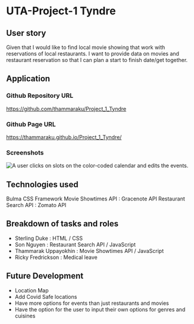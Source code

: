 # UTA-Project-1 Tyndre

## User story
Given that I would like to find local movie showing that work with reservations of local restaurants. 
I want to provide data on movies and restaurant reservation so that I can plan a start to finish date/get together.


## Application

### Github Repository URL
https://github.com/thammaraku/Project_1_Tyndre

### Github Page URL
https://thammaraku.github.io/Project_1_Tyndre/

### Screenshots
![A user clicks on slots on the color-coded calendar and edits the events.](./assets/images/project1_tyndre.png)

## Technologies used
Bulma CSS Framework
Movie Showtimes API : Gracenote API
Restaurant Search API : Zomato API

## Breakdown of tasks and roles
- Sterling Duke : HTML / CSS
- Son Nguyen : Restaurant Search API / JavaScript
- Thammarak Uppayokhin : Movie Showtimes API / JavaScript
- Ricky Fredrickson : Medical leave

## Future Development
- Location Map
- Add Covid Safe locations
- Have more options for events than just restaurants and movies
- Have the option for the user to input their own options for genres and cuisines
